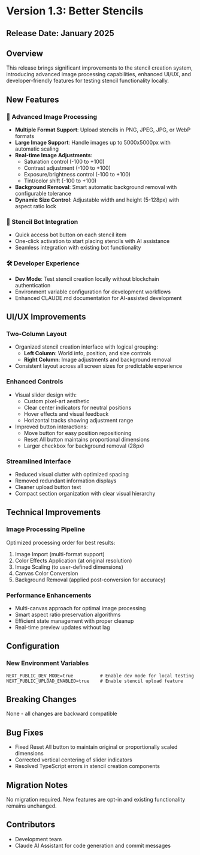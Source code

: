 # Version 1.3: Better Stencils

## Release Date: January 2025

## Overview
This release brings significant improvements to the stencil creation system, introducing advanced image processing capabilities, enhanced UI/UX, and developer-friendly features for testing stencil functionality locally.

## New Features

### 🎨 Advanced Image Processing
- **Multiple Format Support**: Upload stencils in PNG, JPEG, JPG, or WebP formats
- **Large Image Support**: Handle images up to 5000x5000px with automatic scaling
- **Real-time Image Adjustments**:
  - Saturation control (-100 to +100)
  - Contrast adjustment (-100 to +100)
  - Exposure/brightness control (-100 to +100)
  - Tint/color shift (-100 to +100)
- **Background Removal**: Smart automatic background removal with configurable tolerance
- **Dynamic Size Control**: Adjustable width and height (5-128px) with aspect ratio lock

### 🤖 Stencil Bot Integration
- Quick access bot button on each stencil item
- One-click activation to start placing stencils with AI assistance
- Seamless integration with existing bot functionality

### 🛠️ Developer Experience
- **Dev Mode**: Test stencil creation locally without blockchain authentication
- Environment variable configuration for development workflows
- Enhanced CLAUDE.md documentation for AI-assisted development

## UI/UX Improvements

### Two-Column Layout
- Organized stencil creation interface with logical grouping:
  - **Left Column**: World info, position, and size controls
  - **Right Column**: Image adjustments and background removal
- Consistent layout across all screen sizes for predictable experience

### Enhanced Controls
- Visual slider design with:
  - Custom pixel-art aesthetic
  - Clear center indicators for neutral positions
  - Hover effects and visual feedback
  - Horizontal tracks showing adjustment range
- Improved button interactions:
  - Move button for easy position repositioning
  - Reset All button maintains proportional dimensions
  - Larger checkbox for background removal (28px)

### Streamlined Interface
- Reduced visual clutter with optimized spacing
- Removed redundant information displays
- Cleaner upload button text
- Compact section organization with clear visual hierarchy

## Technical Improvements

### Image Processing Pipeline
Optimized processing order for best results:
1. Image Import (multi-format support)
2. Color Effects Application (at original resolution)
3. Image Scaling (to user-defined dimensions)
4. Canvas Color Conversion
5. Background Removal (applied post-conversion for accuracy)

### Performance Enhancements
- Multi-canvas approach for optimal image processing
- Smart aspect ratio preservation algorithms
- Efficient state management with proper cleanup
- Real-time preview updates without lag

## Configuration

### New Environment Variables
```env
NEXT_PUBLIC_DEV_MODE=true          # Enable dev mode for local testing
NEXT_PUBLIC_UPLOAD_ENABLED=true    # Enable stencil upload feature
```

## Breaking Changes
None - all changes are backward compatible

## Bug Fixes
- Fixed Reset All button to maintain original or proportionally scaled dimensions
- Corrected vertical centering of slider indicators
- Resolved TypeScript errors in stencil creation components

## Migration Notes
No migration required. New features are opt-in and existing functionality remains unchanged.

## Contributors
- Development team
- Claude AI Assistant for code generation and commit messages